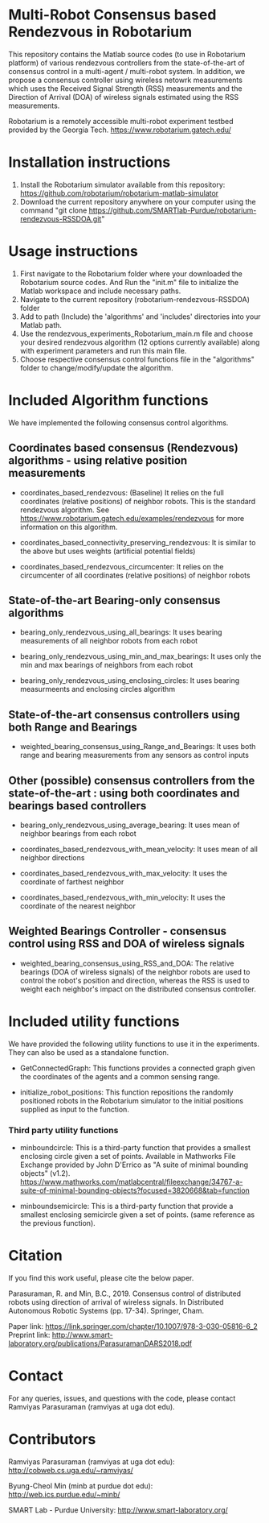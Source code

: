 # Multi-Robot Consensus based Rendezvous in Robotarium

This repository contains the Matlab source codes (to use in Robotarium platform) of various rendezvous controllers from the state-of-the-art of consensus control in a multi-agent / multi-robot system. In addition, we propose a consensus controller using wireless netowrk measurements which uses the Received Signal Strength (RSS) measurements and the Direction of Arrival (DOA) of wireless signals estimated using the RSS measurements.

Robotarium is a remotely accessible multi-robot experiment testbed provided by the Georgia Tech. https://www.robotarium.gatech.edu/

# Installation instructions
1. Install the Robotarium simulator available from this repository: https://github.com/robotarium/robotarium-matlab-simulator
2. Download the current repository anywhere on your computer using the command "git clone https://github.com/SMARTlab-Purdue/robotarium-rendezvous-RSSDOA.git"

# Usage instructions
1. First navigate to the Robotarium folder where your downloaded the Robotarium source codes. And Run the "init.m" file to initialize the Matlab workspace and include necessary paths.
2. Navigate to the current repository (robotarium-rendezvous-RSSDOA) folder
3. Add to path (Include) the 'algorithms' and 'includes' directories into your Matlab path.
4. Use the rendezvous_experiments_Robotarium_main.m file and choose your desired rendezvous algorithm (12 options currently available) along with experiment parameters and run this main file.
5. Choose respective consensus control functions file in the "algorithms" folder to change/modify/update the algorithm.

# Included **Algorithm** functions
We have implemented the following consensus control algorithms.

## Coordinates based consensus (Rendezvous) algorithms - using relative position measurements
* coordinates_based_rendezvous: (Baseline) It relies on the full coordinates (relative positions) of neighbor robots. This is the standard rendezvous algorithm. See https://www.robotarium.gatech.edu/examples/rendezvous for more information on this algorithm.

* coordinates_based_connectivity_preserving_rendezvous: It is similar to the above but uses weights (artificial potential fields)

* coordinates_based_rendezvous_circumcenter: It relies on the circumcenter of all coordinates (relative positions) of neighbor robots

## State-of-the-art Bearing-only consensus algorithms
* bearing_only_rendezvous_using_all_bearings: It uses bearing measurements of all neighbor robots from each robot

* bearing_only_rendezvous_using_min_and_max_bearings: It uses only the min and max bearings of neighbors from each robot

* bearing_only_rendezvous_using_enclosing_circles: It uses bearing measurmeents and enclosing circles algorithm

## State-of-the-art consensus controllers using both Range and Bearings
* weighted_bearing_consensus_using_Range_and_Bearings: It uses both range and bearing measurements from any sensors as control inputs

## Other (possible) consensus controllers from the state-of-the-art : using both coordinates and bearings based controllers
* bearing_only_rendezvous_using_average_bearing: It uses mean of neighbor bearings from each robot

* coordinates_based_rendezvous_with_mean_velocity: It uses mean of all neighbor directions

* coordinates_based_rendezvous_with_max_velocity: It uses the coordinate of farthest neighbor

* coordinates_based_rendezvous_with_min_velocity: It uses the coordinate of the nearest neighbor

## Weighted Bearings Controller - consensus control using RSS and DOA of wireless signals
* weighted_bearing_consensus_using_RSS_and_DOA: The relative bearings (DOA of wireless signals) of the neighbor robots are used to control the robot's position and direction, whereas the RSS is used to weight each neighbor's impact on the distributed consensus controller. 

# Included utility functions
We have provided the following utility functions to use it in the experiments. They can also be used as a standalone function.

* GetConnectedGraph: This functions provides a connected graph given the coordinates of the agents and a common sensing range.

* initialize_robot_positions: This function repositions the randomly positioned robots in the Robotarium simulator to the initial positions supplied as input to the function.

### Third party utility functions
* minboundcircle: This is a third-party function that provides a smallest enclosing circle given a set of points. Available in Mathworks File Exchange provided by John D'Errico as "A suite of minimal bounding objects" (v1.2). https://www.mathworks.com/matlabcentral/fileexchange/34767-a-suite-of-minimal-bounding-objects?focused=3820668&tab=function

* minboundsemicircle: This is a third-party function that provide a smallest enclosing semicircle given a set of points. (same reference as the previous function).

# Citation
If you find this work useful, please cite the below paper.

Parasuraman, R. and Min, B.C., 2019. Consensus control of distributed robots using direction of arrival of wireless signals. In Distributed Autonomous Robotic Systems (pp. 17-34). Springer, Cham.


Paper link: https://link.springer.com/chapter/10.1007/978-3-030-05816-6_2
Preprint link: http://www.smart-laboratory.org/publications/ParasuramanDARS2018.pdf


# Contact
For any queries, issues, and questions with the code, please contact Ramviyas Parasuraman (ramviyas at uga dot edu).

# Contributors
Ramviyas Parasuraman (ramviyas at uga dot edu): http://cobweb.cs.uga.edu/~ramviyas/

Byung-Cheol Min (minb at purdue dot edu): http://web.ics.purdue.edu/~minb/

SMART Lab - Purdue University: http://www.smart-laboratory.org/

